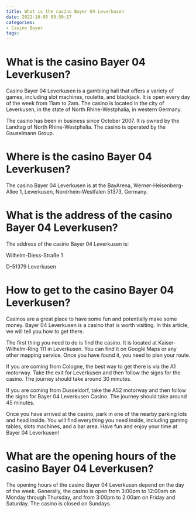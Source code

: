 ```yaml
---
title: What is the casino Bayer 04 Leverkusen
date: 2022-10-05 09:50:17
categories:
- Casino Bayer
tags:
---
```



#  What is the casino Bayer 04 Leverkusen?

Casino Bayer 04 Leverkusen is a gambling hall that offers a variety of games, including slot machines, roulette, and blackjack. It is open every day of the week from 11am to 2am. The casino is located in the city of Leverkusen, in the state of North Rhine-Westphalia, in western Germany.

The casino has been in business since October 2007. It is owned by the Landtag of North Rhine-Westphalia. The casino is operated by the Gauselmann Group.

#  Where is the casino Bayer 04 Leverkusen?

The casino Bayer 04 Leverkusen is at the BayArena, Werner-Heisenberg-Allee 1, Leverkusen, Nordrhein-Westfalen 51373, Germany.

#  What is the address of the casino Bayer 04 Leverkusen?

The address of the casino Bayer 04 Leverkusen is:

Wilhelm-Diess-Straße 1

D-51379 Leverkusen

#  How to get to the casino Bayer 04 Leverkusen?

Casinos are a great place to have some fun and potentially make some money. Bayer 04 Leverkusen is a casino that is worth visiting. In this article, we will tell you how to get there.

The first thing you need to do is find the casino. It is located at Kaiser-Wilhelm-Ring 111 in Leverkusen. You can find it on Google Maps or any other mapping service. Once you have found it, you need to plan your route.

If you are coming from Cologne, the best way to get there is via the A1 motorway. Take the exit for Leverkusen and then follow the signs for the casino. The journey should take around 30 minutes.

If you are coming from Dusseldorf, take the A52 motorway and then follow the signs for Bayer 04 Leverkusen Casino. The journey should take around 45 minutes.

Once you have arrived at the casino, park in one of the nearby parking lots and head inside. You will find everything you need inside, including gaming tables, slots machines, and a bar area. Have fun and enjoy your time at Bayer 04 Leverkusen!

#  What are the opening hours of the casino Bayer 04 Leverkusen?

The opening hours of the casino Bayer 04 Leverkusen depend on the day of the week. Generally, the casino is open from 3:00pm to 12:00am on Monday through Thursday, and from 3:00pm to 2:00am on Friday and Saturday. The casino is closed on Sundays.